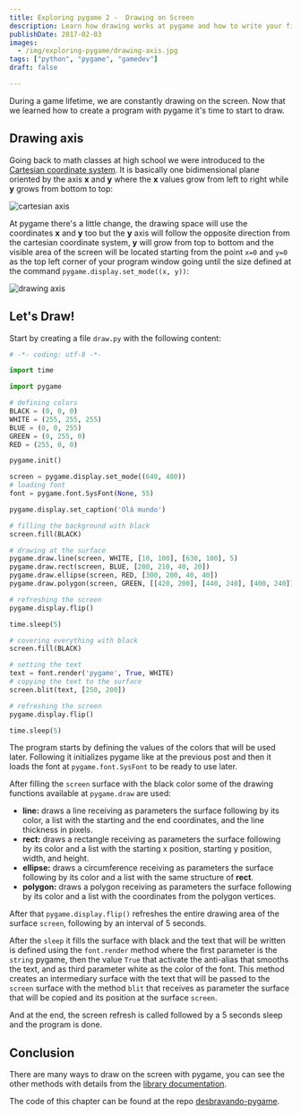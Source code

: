 ```yaml
---
title: Exploring pygame 2 -  Drawing on Screen
description: Learn how drawing works at pygame and how to write your first drawing codes
publishDate: 2017-02-03
images: 
  - /img/exploring-pygame/drawing-axis.jpg
tags: ["python", "pygame", "gamedev"]
draft: false

---
```


During a game lifetime, we are constantly drawing on the screen. Now that we learned how to create a program with pygame it's time to start to draw.

## Drawing axis

Going back to math classes at high school we were introduced to the [Cartesian coordinate system](https://en.wikipedia.org/wiki/Cartesian_coordinate_system). It is basically one bidimensional plane oriented by the axis **x** and **y** where the **x** values grow from left to right while **y** grows from bottom to top:

![cartesian axis](/img/exploring-pygame/cartesian-axis.jpg)

At pygame there's a little change, the drawing space will use the coordinates **x** and **y** too but the **y** axis will follow the opposite direction from the cartesian coordinate system, **y** will grow from top to bottom and the visible area of the screen will be located starting from the point `x=0` and `y=0` as the top left corner of your program window going until the size defined at the command `pygame.display.set_mode((x, y))`:

![drawing axis](/img/exploring-pygame/drawing-axis.jpg)

## Let's Draw!

Start by creating a file `draw.py` with the following content:

```python
# -*- coding: utf-8 -*-

import time

import pygame

# defining colors
BLACK = (0, 0, 0)
WHITE = (255, 255, 255)
BLUE = (0, 0, 255)
GREEN = (0, 255, 0)
RED = (255, 0, 0)

pygame.init()

screen = pygame.display.set_mode((640, 480))
# loading font
font = pygame.font.SysFont(None, 55)

pygame.display.set_caption('Olá mundo')

# filling the background with black
screen.fill(BLACK)

# drawing at the surface
pygame.draw.line(screen, WHITE, [10, 100], [630, 100], 5)
pygame.draw.rect(screen, BLUE, [200, 210, 40, 20])
pygame.draw.ellipse(screen, RED, [300, 200, 40, 40])
pygame.draw.polygon(screen, GREEN, [[420, 200], [440, 240], [400, 240]])

# refreshing the screen
pygame.display.flip()

time.sleep(5)

# covering everything with black
screen.fill(BLACK)

# setting the text
text = font.render('pygame', True, WHITE)
# copying the text to the surface
screen.blit(text, [250, 200])

# refreshing the screen
pygame.display.flip()

time.sleep(5)
```

The program starts by defining the values of the colors that will be used later. Following it initializes pygame like at the previous post and then it loads the font at `pygame.font.SysFont` to be ready to use later.

After filling the `screen` surface with the black color some of the drawing functions available at `pygame.draw` are used:

- **line:** draws a line receiving as parameters the surface following by its color, a list with the starting and the end coordinates, and the line thickness in pixels.
- **rect:** draws a rectangle receiving as parameters the surface following by its color and a list with the starting x position, starting y position, width, and height.
- **ellipse:** draws a circumference receiving as parameters the surface following by its color and a list with the same structure of **rect**.
- **polygon:** draws a polygon receiving as parameters the surface following by its color and a list with the coordinates from the polygon vertices.

After that `pygame.display.flip()` refreshes the entire drawing area of the surface `screen`, following by an interval of 5 seconds.

After the `sleep` it fills the surface with black and the text that will be written is defined using the `font.render` method where the first parameter is the `string` pygame, then the value `True` that activate the anti-alias that smooths the text, and as third parameter white as the color of the font. This method creates an intermediary surface with the text that will be passed to the `screen` surface with the method `blit` that receives as parameter the surface that will be copied and its position at the surface `screen`.

And at the end, the screen refresh is called followed by a 5 seconds sleep and the program is done.

## Conclusion

There are many ways to draw on the screen with pygame, you can see the other methods with details from the [library documentation](https://www.pygame.org/docs/ref/draw.html).

The code of this chapter can be found at the repo [desbravando-pygame](https://github.com/humrochagf/desbravando-pygame/blob/master/02-desenhando/draw.py).
